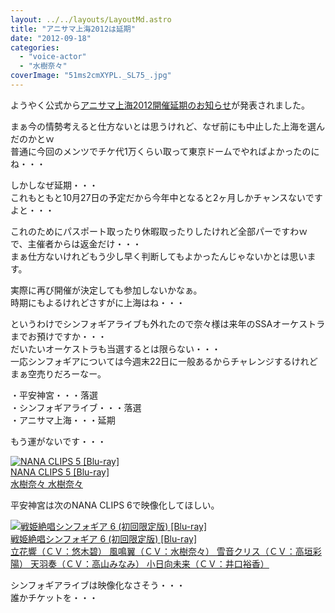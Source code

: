```yaml
---
layout: ../../layouts/LayoutMd.astro
title: "アニサマ上海2012は延期"
date: "2012-09-18"
categories: 
  - "voice-actor"
  - "水樹奈々"
coverImage: "51ms2cmXYPL._SL75_.jpg"
---
```


ようやく公式から[アニサマ上海2012開催延期のお知らせ](http://anisama.tv/shanghai/news/detail.php?id=16)が発表されました。

まぁ今の情勢考えると仕方ないとは思うけれど、なぜ前にも中止した上海を選んだのかとｗ  
普通に今回のメンツでチケ代1万くらい取って東京ドームでやればよかったのにね・・・

しかしなぜ延期・・・  
これもともと10月27日の予定だから今年中となると2ヶ月しかチャンスないですよと・・・

これのためにパスポート取ったり休暇取ったりしたけれど全部パーですわｗ  
で、主催者からは返金だけ・・・  
まぁ仕方ないけれどもう少し早く判断してもよかったんじゃないかとは思います。

実際に再び開催が決定しても参加しないかなぁ。  
時期にもよるけれどさすがに上海はね・・・

というわけでシンフォギアライブも外れたので奈々様は来年のSSAオーケストラまでお預けですか・・・  
だいたいオーケストラも当選するとは限らない・・・  
一応シンフォギアについては今週末22日に一般あるからチャレンジするけれどまぁ空売りだろーなー。

・平安神宮・・・落選  
・シンフォギアライブ・・・落選  
・アニサマ上海・・・延期

もう運がないです・・・

[![NANA CLIPS 5 [Blu-ray]](/wp/images/51ms2cmXYPL._SL75_.jpg)  
NANA CLIPS 5 \[Blu-ray\]  
水樹奈々 水樹奈々](https://www.amazon.co.jp/exec/obidos/ASIN/B00405OJ62/mizuka123-22/ref=nosim)

平安神宮は次のNANA CLIPS 6で映像化してほしい。

[![戦姫絶唱シンフォギア 6 (初回限定版) [Blu-ray]](/wp/images/51GN-nKkmjL._SL75_.jpg)  
戦姫絶唱シンフォギア 6 (初回限定版) \[Blu-ray\]  
立花響（ＣＶ：悠木碧） 風鳴翼（ＣＶ：水樹奈々） 雪音クリス（ＣＶ：高垣彩陽） 天羽奏（ＣＶ：高山みなみ） 小日向未来（ＣＶ：井口裕香）](https://www.amazon.co.jp/exec/obidos/ASIN/B00729LAK6/mizuka123-22/ref=nosim)

シンフォギアライブは映像化なさそう・・・  
誰かチケットを・・・

